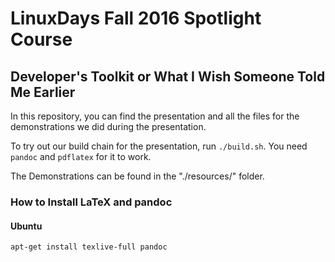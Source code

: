 # LinuxDays Fall 2016 Spotlight Course
## Developer's Toolkit or What I Wish Someone Told Me Earlier

In this repository, you can find the presentation and all the files for the demonstrations we did during the presentation.

To try out our build chain for the presentation, run `./build.sh`. You need `pandoc` and `pdflatex` for it to work. 

The Demonstrations can be found in the "./resources/" folder. 

### How to Install LaTeX and pandoc

#### Ubuntu

~~~sh
apt-get install texlive-full pandoc
~~~
